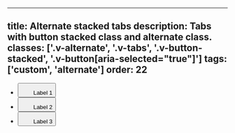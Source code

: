 <!--
 *              © 2025 Visa
 *
 * Licensed under the Apache License, Version 2.0 (the "License");
 * you may not use this file except in compliance with the License.
 * You may obtain a copy of the License at
 *
 *         http://www.apache.org/licenses/LICENSE-2.0
 *
 * Unless required by applicable law or agreed to in writing, software
 * distributed under the License is distributed on an "AS IS" BASIS,
 * WITHOUT WARRANTIES OR CONDITIONS OF ANY KIND, either express or implied.
 * See the License for the specific language governing permissions and
 * limitations under the License.
 *
 -->
---
title: Alternate stacked tabs
description: Tabs with button stacked class and alternate class. 
classes: ['.v-alternate', '.v-tabs', '.v-button-stacked', '.v-button[aria-selected="true"]']
tags: ['custom', 'alternate']
order: 22
---

<ul class="v-tabs v-tabs-stacked v-icon-two-color v-alternate" role="tablist">
  <li class="v-tab" role="none">
    <button aria-selected="true" class="v-button v-button-tertiary v-button-stacked" role="tab">
      <svg aria-hidden="true" class="v-icon v-icon-visa v-icon-low" height="24" viewbox="0 0 24 24" width="24">
        <use href="#visa-analytics-low">
        </use>
      </svg>
      Label 1
    </button>
  </li>
  <li class="v-tab" role="none">
    <button aria-selected="false" class="v-button v-button-tertiary v-button-stacked" role="tab">
      <svg aria-hidden="true" class="v-icon v-icon-visa v-icon-low" height="24" viewbox="0 0 24 24" width="24">
        <use href="#visa-analytics-low">
        </use>
      </svg>
      Label 2
    </button>
  </li>
  <li class="v-tab" role="none">
    <button aria-selected="false" class="v-button v-button-tertiary v-button-stacked" role="tab">
      <svg aria-hidden="true" class="v-icon v-icon-visa v-icon-low" height="24" viewbox="0 0 24 24" width="24">
        <use href="#visa-analytics-low">
        </use>
      </svg>
      Label 3
    </button>
  </li>
</ul>
